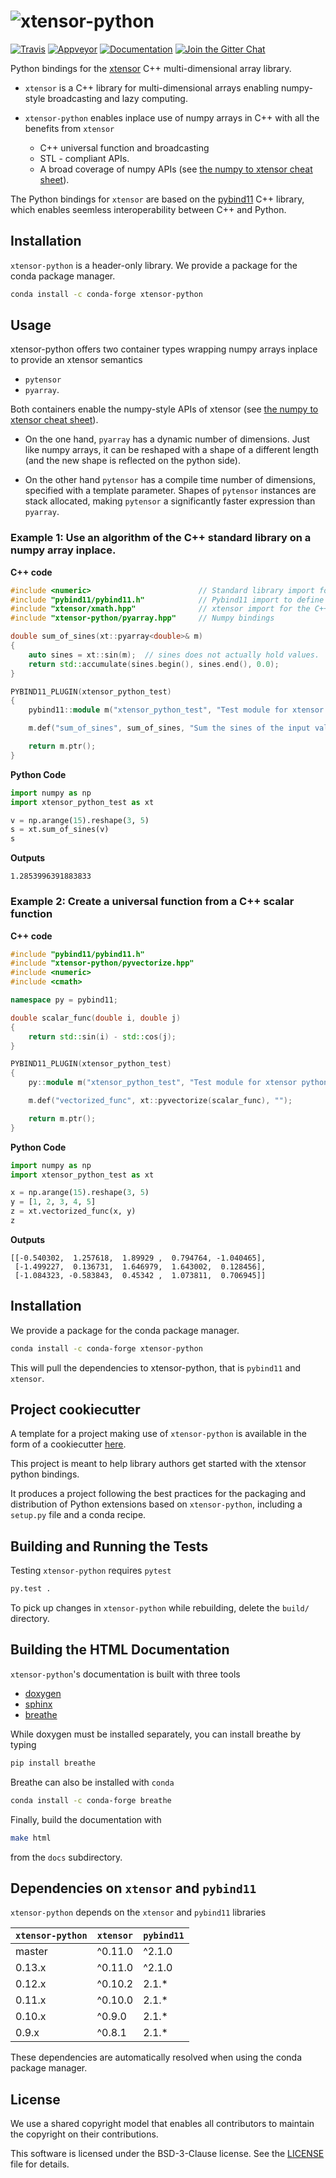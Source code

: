 # ![xtensor-python](http://quantstack.net/assets/images/xtensor-python.svg)

[![Travis](https://travis-ci.org/QuantStack/xtensor-python.svg?branch=master)](https://travis-ci.org/QuantStack/xtensor-python)
[![Appveyor](https://ci.appveyor.com/api/projects/status/qx61nsg4ebxnj8s9?svg=true)](https://ci.appveyor.com/project/QuantStack/xtensor-python)
[![Documentation](http://readthedocs.org/projects/xtensor-python/badge/?version=latest)](https://xtensor-python.readthedocs.io/en/latest/?badge=latest)
[![Join the Gitter Chat](https://badges.gitter.im/Join%20Chat.svg)](https://gitter.im/QuantStack/Lobby?utm_source=badge&utm_medium=badge&utm_campaign=pr-badge&utm_content=badge)

Python bindings for the [xtensor](https://github.com/QuantStack/xtensor) C++ multi-dimensional array library.

 - `xtensor` is a C++ library for multi-dimensional arrays enabling numpy-style broadcasting and lazy computing.
 - `xtensor-python` enables inplace use of numpy arrays in C++ with all the benefits from `xtensor`

     - C++ universal function and broadcasting 
     - STL - compliant APIs.
     - A broad coverage of numpy APIs (see [the numpy to xtensor cheat sheet](http://xtensor.readthedocs.io/en/latest/numpy.html)).

The Python bindings for `xtensor` are based on the [pybind11](https://github.com/pybind/pybind11/) C++ library, which enables seemless interoperability between C++ and Python.

## Installation

`xtensor-python` is a header-only library. We provide a package for the conda package manager.

```bash
conda install -c conda-forge xtensor-python
```

## Usage

xtensor-python offers two container types wrapping numpy arrays inplace to provide an xtensor semantics

 - `pytensor`
 - `pyarray`.

Both containers enable the numpy-style APIs of xtensor (see [the numpy to xtensor cheat sheet](http://xtensor.readthedocs.io/en/latest/numpy.html)).

 - On the one hand, `pyarray` has a dynamic number of dimensions. Just like numpy arrays, it can be reshaped with a shape of a different length (and the new shape is reflected on the python side).

 - On the other hand `pytensor` has a compile time number of dimensions, specified with a template parameter. Shapes of `pytensor` instances are stack allocated, making `pytensor` a significantly faster expression than `pyarray`.

### Example 1: Use an algorithm of the C++ standard library on a numpy array inplace.

**C++ code**

```cpp
#include <numeric>                        // Standard library import for std::accumulate
#include "pybind11/pybind11.h"            // Pybind11 import to define Python bindings
#include "xtensor/xmath.hpp"              // xtensor import for the C++ universal functions
#include "xtensor-python/pyarray.hpp"     // Numpy bindings

double sum_of_sines(xt::pyarray<double>& m)
{
    auto sines = xt::sin(m);  // sines does not actually hold values.
    return std::accumulate(sines.begin(), sines.end(), 0.0);
}

PYBIND11_PLUGIN(xtensor_python_test)
{
    pybind11::module m("xtensor_python_test", "Test module for xtensor python bindings");

    m.def("sum_of_sines", sum_of_sines, "Sum the sines of the input values");

    return m.ptr();
}
```

**Python Code**

```python
import numpy as np
import xtensor_python_test as xt

v = np.arange(15).reshape(3, 5)
s = xt.sum_of_sines(v)
s
```

**Outputs**

```
1.2853996391883833
``` 

### Example 2: Create a universal function from a C++ scalar function

**C++ code**

```cpp
#include "pybind11/pybind11.h"
#include "xtensor-python/pyvectorize.hpp"
#include <numeric>
#include <cmath>

namespace py = pybind11;

double scalar_func(double i, double j)
{
    return std::sin(i) - std::cos(j);
}

PYBIND11_PLUGIN(xtensor_python_test)
{
    py::module m("xtensor_python_test", "Test module for xtensor python bindings");

    m.def("vectorized_func", xt::pyvectorize(scalar_func), "");

    return m.ptr();
}
```

**Python Code**

```python
import numpy as np
import xtensor_python_test as xt

x = np.arange(15).reshape(3, 5)
y = [1, 2, 3, 4, 5]
z = xt.vectorized_func(x, y)
z
```

**Outputs**

```
[[-0.540302,  1.257618,  1.89929 ,  0.794764, -1.040465],
 [-1.499227,  0.136731,  1.646979,  1.643002,  0.128456],
 [-1.084323, -0.583843,  0.45342 ,  1.073811,  0.706945]]
``` 

## Installation

We provide a package for the conda package manager.

```bash
conda install -c conda-forge xtensor-python
```

This will pull the dependencies to xtensor-python, that is `pybind11` and `xtensor`.

## Project cookiecutter

A template for a project making use of `xtensor-python` is available in the form of a cookiecutter [here](https://github.com/QuantStack/xtensor-python-cookiecutter).

This project is meant to help library authors get started with the xtensor python bindings.

It produces a project following the best practices for the packaging and distribution of Python extensions based on `xtensor-python`, including a `setup.py` file and a conda recipe.

## Building and Running the Tests

Testing `xtensor-python` requires `pytest`

  ``` bash
  py.test .
  ```

To pick up changes in `xtensor-python` while rebuilding, delete the `build/` directory. 

## Building the HTML Documentation

`xtensor-python`'s documentation is built with three tools

 - [doxygen](http://www.doxygen.org)
 - [sphinx](http://www.sphinx-doc.org)
 - [breathe](https://breathe.readthedocs.io)

While doxygen must be installed separately, you can install breathe by typing

```bash
pip install breathe
``` 

Breathe can also be installed with `conda`

```bash
conda install -c conda-forge breathe
```

Finally, build the documentation with

```bash
make html
```

from the `docs` subdirectory.

## Dependencies on `xtensor` and `pybind11`

`xtensor-python` depends on the `xtensor` and `pybind11` libraries

| `xtensor-python`  | `xtensor`  |  `pybind11` |
|-------------------|------------|-------------|
| master            |  ^0.11.0   | ^2.1.0      |
| 0.13.x            |  ^0.11.0   | ^2.1.0      |
| 0.12.x            |  ^0.10.2   | 2.1.\*      |
| 0.11.x            |  ^0.10.0   | 2.1.\*      |
| 0.10.x            |  ^0.9.0    | 2.1.\*      |
| 0.9.x             |  ^0.8.1    | 2.1.\*      |

These dependencies are automatically resolved when using the conda package manager.

## License

We use a shared copyright model that enables all contributors to maintain the
copyright on their contributions.

This software is licensed under the BSD-3-Clause license. See the [LICENSE](LICENSE) file for details.
